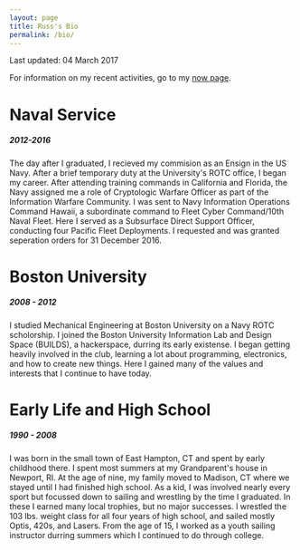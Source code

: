 ```yaml
---
layout: page
title: Russ's Bio
permalink: /bio/
---
```


Last updated: 04 March 2017

For information on my recent activities, go to my [now page](/now).

# Naval Service
##### 2012-2016

The day after I graduated, I recieved my commision as an Ensign in the US Navy. After a brief temporary duty at the University's ROTC office, I began my career. After attending training commands in California and Florida, the Navy assigned me a role of Cryptologic Warfare Officer as part of the Information Warfare Community. I was sent to Navy Information Operations Command Hawaii, a subordinate command to Fleet Cyber Command/10th Naval Fleet. Here I served as a Subsurface Direct Support Officer, conducting four Pacific Fleet Deployments. I requested and was granted seperation orders for 31 December 2016.

# Boston University
##### 2008 - 2012

I studied Mechanical Engineering at Boston University on a Navy ROTC scholorship. I joined the Boston University Information Lab and Design Space (BUILDS), a hackerspace, durring its early existense. I began getting heavily involved in the club, learning a lot about programming, electronics, and how to create new things. Here I gained many of the values and interests that I continue to have today. 

# Early Life and High School
##### 1990 - 2008

I was born in the small town of East Hampton, CT and spent by early childhood there. I spent most summers at my Grandparent's house in Newport, RI. At the age of nine, my family moved to Madison, CT where we stayed until I had finished high school. As a kid, I was involved nearly every sport but focussed down to sailing and wrestling by the time I graduated. In these I earned many local trophies, but no major successes. I wrestled the 103 lbs. weight class for all four years of high school, and sailed mostly Optis, 420s, and Lasers. From the age of 15, I worked as a youth sailing instructor durring summers which I continued to do through college.

